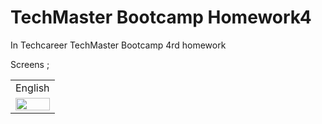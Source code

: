# TechMaster Bootcamp Homework4

In Techcareer TechMaster Bootcamp 4rd homework <br>


Screens ; <br>

<table>
    <tr>
    <td>English</td>
   </tr> 
  <tr>
    <td><img src="https://user-images.githubusercontent.com/77745850/212565865-f6208dbe-4575-48bd-914a-b50a30462747.mp4" width="100%"></td>
   </tr> 
  </tr>
</table>








